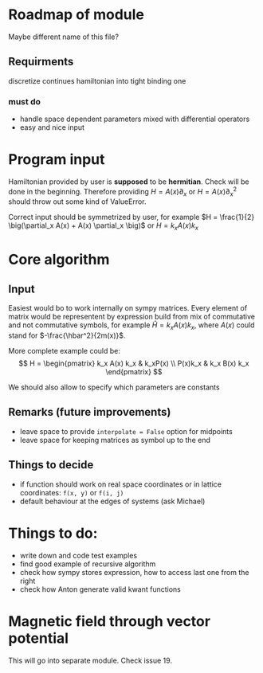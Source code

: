 
# Roadmap of module

Maybe different name of this file?

## Requirments

discretize continues hamiltonian into tight binding one

### must do
* handle space dependent parameters mixed with differential operators
* easy and nice input

# Program input

Hamiltonian provided by user is **supposed** to be **hermitian**. Check will be done in the beginning. 
Therefore providing $H = A(x) \partial_x$ or $H = A(x) \partial_x^2$ should throw out some kind of ValueError.

Correct input should be symmetrized by user, for example $H = \frac{1}{2} \big(\partial_x A(x) + A(x) \partial_x \big)$ or $H = k_x A(x) k_x$

# Core algorithm

## Input
Easiest would bo to work internally on sympy matrices. Every element of matrix would be representent by expression build from mix of commutative and not commutative symbols, for example $\hat{H} = k_x A(x) k_x$, where $A(x)$ could stand for $-\frac{\hbar^2}{2m(x)}$.

More complete example could be:
$$
H = 
\begin{pmatrix}
k_x A(x) k_x & k_xP(x) \\
P(x)k_x & k_x B(x) k_x
\end{pmatrix}
$$

We should also allow to specify which parameters are constants

## Remarks (future improvements)
* leave space to provide ``interpolate = False`` option for midpoints
* leave space for keeping matrices as symbol up to the end

## Things to decide
* if function should work on real space coordinates or in lattice coordinates: ``f(x, y)`` or ``f(i, j)``
* default behaviour at the edges of systems (ask Michael)

# Things to do:
* write down and code test examples
* find good example of recursive algorithm
* check how sympy stores expression, how to access last one from the right
* check how Anton generate valid kwant functions

# Magnetic field through vector potential
This will go into separate module. Check issue 19.



```python

```
